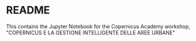 # README
This contains the Jupyter Notebook for the Copernicus Academy workshop, "COPERNICUS E LA GESTIONE INTELLIGENTE DELLE AREE URBANE"
